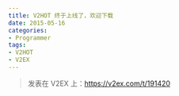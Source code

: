 ```yaml
---
title: V2HOT 终于上线了，欢迎下载
date: 2015-05-16
categories:
- Programmer
tags:
- V2HOT
- V2EX
---
```


> 发表在 V2EX 上：https://v2ex.com/t/191420
